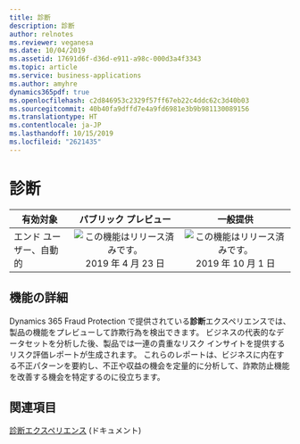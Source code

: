 ```yaml
---
title: 診断
description: 診断
author: relnotes
ms.reviewer: veganesa
ms.date: 10/04/2019
ms.assetid: 17691d6f-d36d-e911-a98c-000d3a4f3343
ms.topic: article
ms.service: business-applications
ms.author: amyhre
dynamics365pdf: true
ms.openlocfilehash: c2d846953c2329f57ff67eb22c4ddc62c3d40b03
ms.sourcegitcommit: 40b40fa9dffd7e4a9fd6981e3b9b981130089156
ms.translationtype: HT
ms.contentlocale: ja-JP
ms.lasthandoff: 10/15/2019
ms.locfileid: "2621435"
---
```

# <a name="diagnose"></a>診断


| 有効対象    |  パブリック プレビュー | 一般提供 | 
| ---------- | :----------: |:----------: |
|エンド ユーザー、自動的|![この機能はリリース済みです。](/dynamics365-release-plan/media/green-checkmark.png "この機能はリリース済みです。") 2019 年 4 月 23 日| ![この機能はリリース済みです。](/dynamics365-release-plan/media/green-checkmark.png "この機能はリリース済みです。") 2019 年 10 月 1 日|






## <a name="feature-details"></a>機能の詳細
<!--feature detail start -->
Dynamics 365 Fraud Protection で提供されている**診断**エクスペリエンスでは、製品の機能をプレビューして詐欺行為を検出できます。 ビジネスの代表的なデータセットを分析した後、製品では一連の貴重なリスク インサイトを提供するリスク評価レポートが生成されます。 これらのレポートは、ビジネスに内在する不正パターンを要約し、不正や収益の機会を定量的に分析して、詐欺防止機能を改善する機会を特定するのに役立ちます。
<!--feature detail end -->










## <a name="see-also"></a>関連項目

[診断エクスペリエンス](https://docs.microsoft.com/dynamics365/fraud-protection/diagnose-experience) (ドキュメント)
